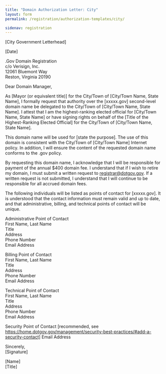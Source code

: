 ```yaml
---
title: "Domain Authorization Letter: City"
layout: form
permalink: /registration/authorization-templates/city/

sidenav: registration
---
```


[City Government Letterhead]

[Date]

.Gov Domain Registration  
c/o Verisign, Inc.  
12061 Bluemont Way  
Reston, Virginia 20190

Dear Domain Manager,

As [Mayor (or equivalent title)] for the City/Town of [City/Town Name, State Name], I formally request that authority over the [xxxxx.gov] second-level domain name be delegated to the City/Town of [City/Town Name, State Name]. I attest that I am the highest-ranking elected official for [City/Town Name, State Name] or have signing rights on behalf of the [Title of the Highest-Ranking Elected Official] for the City/Town of [City/Town Name, State Name].

This domain name will be used for [state the purpose]. The use of this domain is consistent with the City/Town of [City/Town Name] Internet policy. In addition, I will ensure the content of the requested domain name conforms to the .gov policy.

By requesting this domain name, I acknowledge that I will be responsible for payment of the annual $400 domain fee. I understand that if I wish to retire my domain, I must submit a written request to registrar@dotgov.gov. If a written request is not submitted, I understand that I will continue to be responsible for all accrued domain fees.

The following individuals will be listed as points of contact for [xxxxx.gov]. It is understood that the contact information must remain valid and up to date, and that administrative, billing, and technical points of contact will be unique.

Administrative Point of Contact  
First Name, Last Name  
Title  
Address  
Phone Number  
Email Address  

Billing Point of Contact  
First Name, Last Name  
Title  
Address  
Phone Number  
Email Address  

Technical Point of Contact  
First Name, Last Name  
Title  
Address  
Phone Number  
Email Address  

Security Point of Contact [recommended, see https://home.dotgov.gov/management/security-best-practices/#add-a-security-contact]
Email Address

Sincerely,  
[Signature]

[Name]  
[Title]
